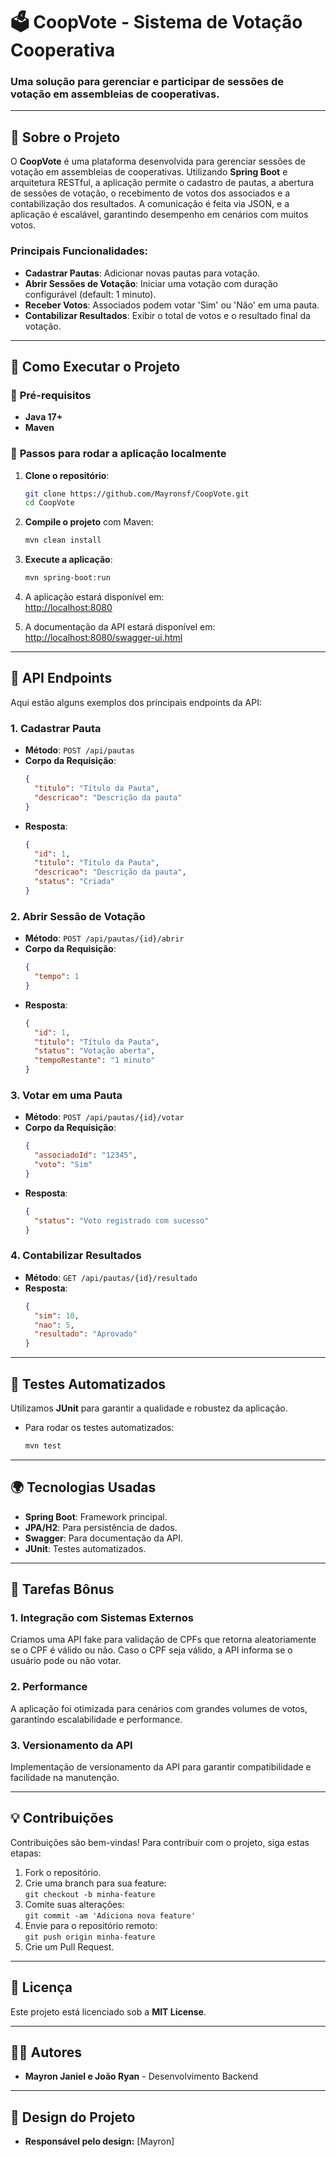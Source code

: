 # 🗳️ **CoopVote** - Sistema de Votação Cooperativa

### Uma solução para gerenciar e participar de sessões de votação em assembleias de cooperativas.

---

## 📖 **Sobre o Projeto**

O **CoopVote** é uma plataforma desenvolvida para gerenciar sessões de votação em assembleias de cooperativas. Utilizando **Spring Boot** e arquitetura RESTful, a aplicação permite o cadastro de pautas, a abertura de sessões de votação, o recebimento de votos dos associados e a contabilização dos resultados. A comunicação é feita via JSON, e a aplicação é escalável, garantindo desempenho em cenários com muitos votos.

### Principais Funcionalidades:

- **Cadastrar Pautas**: Adicionar novas pautas para votação.
- **Abrir Sessões de Votação**: Iniciar uma votação com duração configurável (default: 1 minuto).
- **Receber Votos**: Associados podem votar 'Sim' ou 'Não' em uma pauta.
- **Contabilizar Resultados**: Exibir o total de votos e o resultado final da votação.

---

## 🚀 **Como Executar o Projeto**

### 🔧 **Pré-requisitos**

- **Java 17+**
- **Maven**

### 🏃 **Passos para rodar a aplicação localmente**

1. **Clone o repositório**:
   ```bash
   git clone https://github.com/Mayronsf/CoopVote.git
   cd CoopVote
   ```

2. **Compile o projeto** com Maven:
   ```bash
   mvn clean install
   ```

3. **Execute a aplicação**:
   ```bash
   mvn spring-boot:run
   ```

4. A aplicação estará disponível em:  
   [http://localhost:8080](http://localhost:8080)

5. A documentação da API estará disponível em:  
   [http://localhost:8080/swagger-ui.html](http://localhost:8080/swagger-ui.html)

---

## 🔨 **API Endpoints**

Aqui estão alguns exemplos dos principais endpoints da API:

### 1. **Cadastrar Pauta**
- **Método**: `POST /api/pautas`
- **Corpo da Requisição**:
  ```json
  {
    "titulo": "Título da Pauta",
    "descricao": "Descrição da pauta"
  }
  ```
- **Resposta**:
  ```json
  {
    "id": 1,
    "titulo": "Título da Pauta",
    "descricao": "Descrição da pauta",
    "status": "Criada"
  }
  ```

### 2. **Abrir Sessão de Votação**
- **Método**: `POST /api/pautas/{id}/abrir`
- **Corpo da Requisição**:
  ```json
  {
    "tempo": 1
  }
  ```
- **Resposta**:
  ```json
  {
    "id": 1,
    "titulo": "Título da Pauta",
    "status": "Votação aberta",
    "tempoRestante": "1 minuto"
  }
  ```

### 3. **Votar em uma Pauta**
- **Método**: `POST /api/pautas/{id}/votar`
- **Corpo da Requisição**:
  ```json
  {
    "associadoId": "12345",
    "voto": "Sim"
  }
  ```
- **Resposta**:
  ```json
  {
    "status": "Voto registrado com sucesso"
  }
  ```

### 4. **Contabilizar Resultados**
- **Método**: `GET /api/pautas/{id}/resultado`
- **Resposta**:
  ```json
  {
    "sim": 10,
    "nao": 5,
    "resultado": "Aprovado"
  }
  ```

---

## 🧪 **Testes Automatizados**

Utilizamos **JUnit** para garantir a qualidade e robustez da aplicação.

- Para rodar os testes automatizados:
  ```bash
  mvn test
  ```

---

## 🌍 **Tecnologias Usadas**

- **Spring Boot**: Framework principal.
- **JPA/H2**: Para persistência de dados.
- **Swagger**: Para documentação da API.
- **JUnit**: Testes automatizados.

---

## 🎯 **Tarefas Bônus**

### 1. **Integração com Sistemas Externos**
   Criamos uma API fake para validação de CPFs que retorna aleatoriamente se o CPF é válido ou não. Caso o CPF seja válido, a API informa se o usuário pode ou não votar.

### 2. **Performance**
   A aplicação foi otimizada para cenários com grandes volumes de votos, garantindo escalabilidade e performance.

### 3. **Versionamento da API**
   Implementação de versionamento da API para garantir compatibilidade e facilidade na manutenção.

---

## 💡 **Contribuições**

Contribuições são bem-vindas! Para contribuir com o projeto, siga estas etapas:

1. Fork o repositório.
2. Crie uma branch para sua feature:  
   `git checkout -b minha-feature`
3. Comite suas alterações:  
   `git commit -am 'Adiciona nova feature'`
4. Envie para o repositório remoto:  
   `git push origin minha-feature`
5. Crie um Pull Request.

---

## 📝 **Licença**

Este projeto está licenciado sob a **MIT License**.

---

## 👨‍💻 **Autores**

- **Mayron Janiel e João Ryan** - Desenvolvimento Backend

---

## 🎨 **Design do Projeto**

- **Responsável pelo design:** [Mayron]
